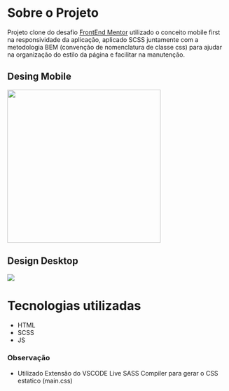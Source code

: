 # Sobre o Projeto
Projeto clone do desafio [FrontEnd Mentor](https://www.frontendmentor.io/challenges/fylo-dark-theme-landing-page-5ca5f2d21e82137ec91a50fd) utilizado o conceito mobile first na responsividade da aplicação, aplicado SCSS juntamente com a metodologia BEM (convenção de nomenclatura de classe css) para ajudar na organização do estilo da página e facilitar na manutenção.

## Desing Mobile	
<img src="frontend/assets/design_mobile.png" width="350">

## Design Desktop
![](frontend/assets/design_desktop.png)

# Tecnologias utilizadas
* HTML
* SCSS
* JS

### Observação
* Utilizado Extensão do VSCODE Live SASS Compiler para gerar o CSS estatico (main.css)
